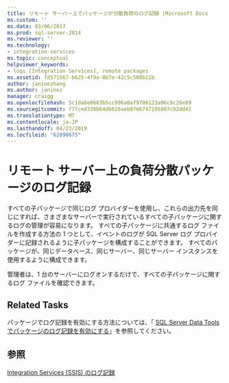 ```yaml
---
title: リモート サーバー上でパッケージが分散負荷のログ記録 |Microsoft Docs
ms.custom: ''
ms.date: 03/06/2017
ms.prod: sql-server-2014
ms.reviewer: ''
ms.technology:
- integration-services
ms.topic: conceptual
helpviewer_keywords:
- logs [Integration Services], remote packages
ms.assetid: fd571567-b625-4f9a-8b7e-42c5c588b11b
author: janinezhang
ms.author: janinez
manager: craigg
ms.openlocfilehash: 5c1da6e0663b5cc996a0af9706123a96c8c26e89
ms.sourcegitcommit: f7fced330b64d6616aeb8766747295807c92dd41
ms.translationtype: MT
ms.contentlocale: ja-JP
ms.lasthandoff: 04/23/2019
ms.locfileid: "62890675"
---
```

# <a name="logging-for-load-balanced-packages-on-remote-servers"></a>リモート サーバー上の負荷分散パッケージのログ記録
  すべての子パッケージで同じログ プロバイダーを使用し、これらの出力先を同じにすれば、さまざまなサーバーで実行されているすべての子パッケージに関するログの管理が容易になります。 すべての子パッケージに共通するログ ファイルを作成する方法の 1 つとして、イベントのログが SQL Server ログ プロバイダーに記録されるように子パッケージを構成することができます。 すべてのパッケージが、同じデータベース、同じサーバー、同じサーバー インスタンスを使用するように構成できます。  
  
 管理者は、1 台のサーバーにログオンするだけで、すべての子パッケージに関するログ ファイルを確認できます。  
  
## <a name="related-tasks"></a>Related Tasks  
 パッケージでログ記録を有効にする方法については、「 [SQL Server Data Tools でパッケージのログ記録を有効にする](../../2014/integration-services/enable-package-logging-in-sql-server-data-tools.md)」を参照してください。  
  
## <a name="see-also"></a>参照  
 [Integration Services &#40;SSIS&#41; のログ記録](performance/integration-services-ssis-logging.md)  
  
  
